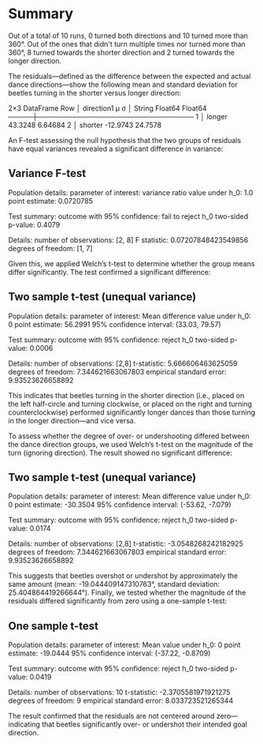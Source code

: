 # Summary
Out of a total of 10 runs, 0 turned both directions and 10 turned more than 360°. Out of the ones that didn't turn multiple times nor turned more than 360°, 8 turned towards the shorter direction and 2 turned towards the longer direction.

The residuals—defined as the difference between the expected and actual dance directions—show the following mean and standard deviation for beetles turning in the shorter versus longer direction:

2×3 DataFrame
 Row │ direction1  μ         σ
     │ String      Float64   Float64
─────┼────────────────────────────────
   1 │ longer       43.3248   6.64684
   2 │ shorter     -12.9743  24.7578

An F-test assessing the null hypothesis that the two groups of residuals have equal variances revealed a significant difference in variance:

Variance F-test
---------------
Population details:
    parameter of interest:   variance ratio
    value under h_0:         1.0
    point estimate:          0.0720785

Test summary:
    outcome with 95% confidence: fail to reject h_0
    two-sided p-value:           0.4079

Details:
    number of observations: [2, 8]
    F statistic:            0.07207848423549856
    degrees of freedom:     [1, 7]


Given this, we applied Welch’s t-test to determine whether the group means differ significantly. The test confirmed a significant difference:

Two sample t-test (unequal variance)
------------------------------------
Population details:
    parameter of interest:   Mean difference
    value under h_0:         0
    point estimate:          56.2991
    95% confidence interval: (33.03, 79.57)

Test summary:
    outcome with 95% confidence: reject h_0
    two-sided p-value:           0.0006

Details:
    number of observations:   [2,8]
    t-statistic:              5.666606463625059
    degrees of freedom:       7.344621663067803
    empirical standard error: 9.93523626658892


This indicates that beetles turning in the shorter direction (i.e., placed on the left half-circle and turning clockwise, or placed on the right and turning counterclockwise) performed significantly longer dances than those turning in the longer direction—and vice versa.

To assess whether the degree of over- or undershooting differed between the dance direction groups, we used Welch’s t-test on the magnitude of the turn (ignoring direction). The result showed no significant difference:

Two sample t-test (unequal variance)
------------------------------------
Population details:
    parameter of interest:   Mean difference
    value under h_0:         0
    point estimate:          -30.3504
    95% confidence interval: (-53.62, -7.079)

Test summary:
    outcome with 95% confidence: reject h_0
    two-sided p-value:           0.0174

Details:
    number of observations:   [2,8]
    t-statistic:              -3.0548268242182925
    degrees of freedom:       7.344621663067803
    empirical standard error: 9.93523626658892


This suggests that beetles overshot or undershot by approximately the same amount (mean: -19.044409147310763°, standard deviation: 25.404864419266644°). Finally, we tested whether the magnitude of the residuals differed significantly from zero using a one-sample t-test:

One sample t-test
-----------------
Population details:
    parameter of interest:   Mean
    value under h_0:         0
    point estimate:          -19.0444
    95% confidence interval: (-37.22, -0.8709)

Test summary:
    outcome with 95% confidence: reject h_0
    two-sided p-value:           0.0419

Details:
    number of observations:   10
    t-statistic:              -2.3705581971921275
    degrees of freedom:       9
    empirical standard error: 8.033723521265344


The result confirmed that the residuals are not centered around zero—indicating that beetles significantly over- or undershot their intended goal direction.
